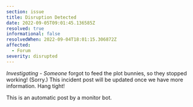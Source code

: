 ```yaml
---
section: issue
title: Disruption Detected
date: 2022-09-05T09:01:45.136585Z
resolved: true
informational: false
resolvedWhen: 2022-09-04T18:01:15.306872Z
affected:
  - Forum
severity: disrupted
---
```

*Investigating* - _Someone_ forgot to feed the plot bunnies, so they stopped working! (Sorry.) This incident post will be updated once we have more information. Hang tight!

This is an automatic post by a monitor bot.
        